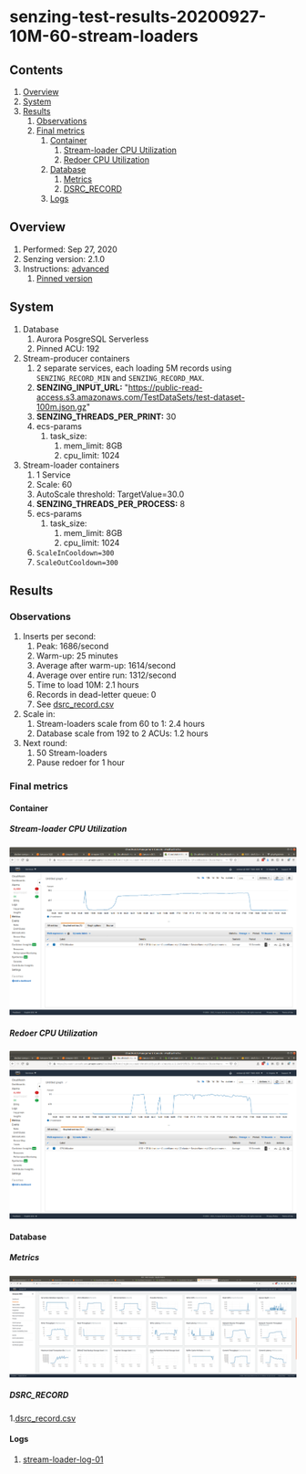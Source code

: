 # senzing-test-results-20200927-10M-60-stream-loaders

## Contents

1. [Overview](#overview)
1. [System](#system)
1. [Results](#results)
    1. [Observations](#observations)
    1. [Final metrics](#final-metrics)
        1. [Container](#container)
            1. [Stream-loader CPU Utilization](#stream-loader-cpu-utilization)
            1. [Redoer CPU Utilization](#redoer-cpu-utilization)
        1. [Database](#database)
           1. [Metrics](#metrics)
           1. [DSRC_RECORD](#dsrc_record)
        1. [Logs](#logs)

## Overview

1. Performed: Sep 27, 2020
1. Senzing version: 2.1.0
1. Instructions:
   [advanced](https://github.com/Senzing/docker-compose-aws-ecscli-demo/tree/master/docs/advanced-10M)
    1. [Pinned version](https://github.com/Senzing/docker-compose-aws-ecscli-demo/tree/00a94571b68297ee16e1b7e2d4850e989f630ccd/docs/advanced-10M)

## System

1. Database
    1. Aurora PosgreSQL Serverless
    1. Pinned ACU: 192
1. Stream-producer containers
    1. 2 separate services, each loading 5M records using `SENZING_RECORD_MIN` and `SENZING_RECORD_MAX`.
    1. **SENZING_INPUT_URL:** "https://public-read-access.s3.amazonaws.com/TestDataSets/test-dataset-100m.json.gz"
    1. **SENZING_THREADS_PER_PRINT:** 30
    1. ecs-params
        1. task_size:
            1. mem_limit: 8GB
            1. cpu_limit: 1024
1. Stream-loader containers
    1. 1 Service
    1. Scale: 60
    1. AutoScale threshold: TargetValue=30.0
    1. **SENZING_THREADS_PER_PROCESS:** 8
    1. ecs-params
        1. task_size:
            1. mem_limit: 8GB
            1. cpu_limit: 1024
    1. `ScaleInCooldown=300`
    1. `ScaleOutCooldown=300`

## Results

### Observations

1. Inserts per second:
    1. Peak: 1686/second
    1. Warm-up: 25 minutes
    1. Average after warm-up: 1614/second
    1. Average over entire run: 1312/second
    1. Time to load 10M: 2.1 hours
    1. Records in dead-letter queue: 0
    1. See [dsrc_record.csv](data/dsrc_record.csv)
1. Scale in:
    1. Stream-loaders scale from 60 to 1: 2.4 hours
    1. Database scale from 192 to 2 ACUs: 1.2 hours
1. Next round:
    1. 50 Stream-loaders
    1. Pause redoer for 1 hour

### Final metrics

#### Container

##### Stream-loader CPU Utilization

![Stream Loader CPU Utilization](images/stream-loader-CPU-Utilization.png "Stream-loader CPU Utilization")

##### Redoer CPU Utilization

![Redoer CPU Utilization](images/redoer-CPU-Utilization.png "Redoer CPU Utilization")

#### Database

##### Metrics

![Database metrics](images/database-metrics.png "Database metrics")

##### DSRC_RECORD

1.[dsrc_record.csv](data/dsrc_record.csv)

#### Logs

1. [stream-loader-log-01](data/stream-loader-log-xx.csv)
